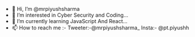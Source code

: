 - 👋 Hi, I’m @mrpiyushsharma
- 👀 I’m interested in Cyber Security and Coding...
- 🌱 I’m currently learning JavaScript And React...
- 📫 How to reach me :- Tweeter:-@mrpiyushsharma_
                         Insta:- @pt.piyushh

<!---
mrpiyushsharma/mrpiyushsharma is a ✨ special ✨ repository because its `README.md` (this file) appears on your GitHub profile.
You can click the Preview link to take a look at your changes.
--->
